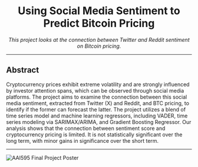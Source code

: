 <h1 align="center">Using Social Media Sentiment to Predict Bitcoin Pricing</h1>
<p align="center">
  <i>This project looks at the connection between Twitter and Reddit sentiment on Bitcoin pricing.</i><br>
  </p>

---
## Abstract
Cryptocurrency prices exhibit extreme volatility and
are strongly influenced by investor attention spans, which can
be observed through social media platforms. The project aims
to examine the connection between this social media sentiment,
extracted from Twitter (X) and Reddit, and BTC pricing, to
identify if the former can forecast the latter. The project utilizes
a blend of time series model and machine learning regressors,
including VADER, time series modeling via SARIMAX/ARIMA,
and Gradient Boosting Regressor. Our analysis shows that the
connection between sentiment score and cryptocurrency pricing
is limited. It is not statistically significant over the long term,
with minor gains in significance over the short term.

---
![AAI595 Final Project Poster](https://github.com/user-attachments/assets/c0e150bb-a25c-4fac-97ff-0acc47a8a36f)


